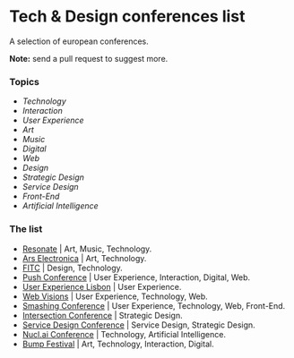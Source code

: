 # Tech & Design conferences list
A selection of european conferences.

**Note:** send a pull request to suggest more.

### Topics

  - *Technology*
  - *Interaction*
  - *User Experience*
  - *Art*
  - *Music*
  - *Digital*
  - *Web*
  - *Design*
  - *Strategic Design*
  - *Service Design*
  - *Front-End*
  - *Artificial Intelligence*

### The list

- [Resonate](http://resonate.io/) | Art, Music, Technology.
- [Ars Electronica](http://www.aec.at/) | Art, Technology.
- [FITC](http://fitc.ca/) | Design, Technology.
- [Push Conference](http://push-conference.com/) | User Experience, Interaction, Digital, Web.
- [User Experience Lisbon](https://www.ux-lx.com/) | User Experience.
- [Web Visions](http://www.webvisionsevent.com/) | User Experience, Technology, Web.
- [Smashing Conference](http://smashingconf.com/) | User Experience, Technology, Web, Front-End.
- [Intersection Conference](http://2016.intersectionconf.com/) | Strategic Design.
- [Service Design Conference](https://www.service-design-network.org) | Service Design, Strategic Design.
- [Nucl.ai Conference](http://events.nucl.ai/) | Technology, Artificial Intelligence.
- [Bump Festival](http://bump-festival.be) | Art, Technology, Interaction, Digital.

